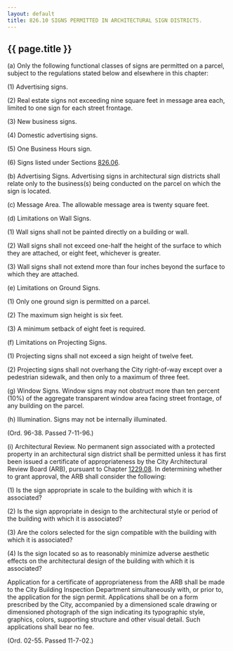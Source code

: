---
layout: default 
title: 826.10 SIGNS PERMITTED IN ARCHITECTURAL SIGN DISTRICTS.---

{{ page.title }}
----------------

​(a) Only the following functional classes of signs are permitted on a
parcel, subject to the regulations stated below and elsewhere in this
chapter:

​(1) Advertising signs.

​(2) Real estate signs not exceeding nine square feet in message area
each, limited to one sign for each street frontage.

​(3) New business signs.

​(4) Domestic advertising signs.

​(5) One Business Hours sign.

​(6) Signs listed under Sections [826.06](3a854a95.html).

​(b) Advertising Signs. Advertising signs in architectural sign
districts shall relate only to the business(s) being conducted on the
parcel on which the sign is located.

​(c) Message Area. The allowable message area is twenty square feet.

​(d) Limitations on Wall Signs.

​(1) Wall signs shall not be painted directly on a building or wall.

​(2) Wall signs shall not exceed one-half the height of the surface to
which they are attached, or eight feet, whichever is greater.

​(3) Wall signs shall not extend more than four inches beyond the
surface to which they are attached.

​(e) Limitations on Ground Signs.

​(1) Only one ground sign is permitted on a parcel.

​(2) The maximum sign height is six feet.

​(3) A minimum setback of eight feet is required.

​(f) Limitations on Projecting Signs.

​(1) Projecting signs shall not exceed a sign height of twelve feet.

​(2) Projecting signs shall not overhang the City right-of-way except
over a pedestrian sidewalk, and then only to a maximum of three feet.

​(g) Window Signs. Window signs may not obstruct more than ten percent
(10%) of the aggregate transparent window area facing street frontage,
of any building on the parcel.

​(h) Illumination. Signs may not be internally illuminated.

(Ord. 96-38. Passed 7-11-96.)

​(i) Architectural Review. No permanent sign associated with a protected
property in an architectural sign district shall be permitted unless it
has first been issued a certificate of appropriateness by the City
Architectural Review Board (ARB), pursuant to Chapter
[1229.08](47ba3598.html). In determining whether to grant approval, the
ARB shall consider the following:

​(1) Is the sign appropriate in scale to the building with which it is
associated?

​(2) Is the sign appropriate in design to the architectural style or
period of the building with which it is associated?

​(3) Are the colors selected for the sign compatible with the building
with which it is associated?

​(4) Is the sign located so as to reasonably minimize adverse aesthetic
effects on the architectural design of the building with which it is
associated?

Application for a certificate of appropriateness from the ARB shall be
made to the City Building Inspection Department simultaneously with, or
prior to, the application for the sign permit. Applications shall be on
a form prescribed by the City, accompanied by a dimensioned scale
drawing or dimensioned photograph of the sign indicating its typographic
style, graphics, colors, supporting structure and other visual detail.
Such applications shall bear no fee.

(Ord. 02-55. Passed 11-7-02.)

